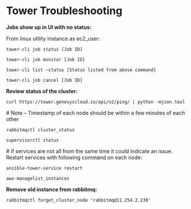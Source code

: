 # Tower Troubleshooting

**Jobs show up in UI with no status:**



From linux utility instance as ec2\_user:

`tower-cli job status [Job ID]`

`tower-cli job monitor [Job ID]`

`tower-cli list –status [Status listed from above command]`

`tower-cli job cancel [Job ID]`



**Review status of the cluster:**

`curl https://tower.genesyscloud.io/api/v2/ping/ | python -mjson.tool`

\# Note – Timestamp of each node should be within a few minutes of each other

`rabbitmqctl cluster_status`

`supervisorctl status`

\# if services are not all from the same time it could indicate an issue.  Restart services with following command on each node:

`ansible-tower-service restart`

`awx-managelist_instances`



**Remove old instance from rabbitmq:**

`rabbitmqctl forget_cluster_node 'rabbitmq@11.254.2.230'`

